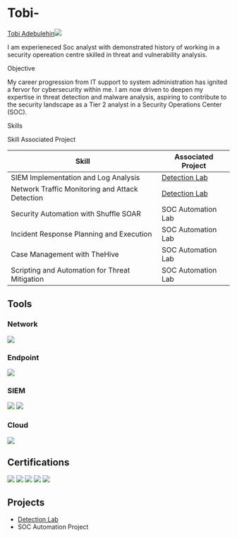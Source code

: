 # Tobi-
<a href="https://linkedin.com">Tobi Adebulehin<img src="https://img.shields.io/badge/-LinkedIn-0072b1?&style=for-the-badge&logo=linkedin&logoColor=white" /></a>


I am experieneced Soc analyst with demonstrated history of working in a security opereation centre skilled in threat and vulnerability analysis.

Objective

 My career progression from IT support to system administration has ignited a fervor for cybersecurity within me. I am now driven to deepen my expertise in threat detection and  malware analysis, aspiring to contribute to the security landscape as a Tier 2 analyst in a Security Operations Center (SOC).
 
Skills

Skill	Associated Project


| Skill                                         | Associated Project         |
|-----------------------------------------------|----------------------------|
| SIEM Implementation and Log Analysis          | <a href="https://github.com/Tobbylab/detection-lab-/tree/main">Detection Lab</a>|
| Network Traffic Monitoring and Attack Detection | <a href="https://google.com">Detection Lab</a>|
| Security Automation with Shuffle SOAR         | SOC Automation Lab|
| Incident Response Planning and Execution      | SOC Automation Lab|
| Case Management with TheHive                  | SOC Automation Lab|
| Scripting and Automation for Threat Mitigation | SOC Automation Lab|

## Tools

### Network
<div>
    <img src="https://img.shields.io/badge/-Wireshark-1679A7?&style=for-the-badge&logo=Wireshark&logoColor=white" />
</div>

### Endpoint
<div>
    <img src="https://img.shields.io/badge/-Velociraptor-4B275F?&style=for-the-badge&logo=Velociraptor&logoColor=white" />
</div>

### SIEM
<div>
    <img src="https://img.shields.io/badge/-Splunk-000000?&style=for-the-badge&logo=Splunk&logoColor=white" />
    <img src="https://img.shields.io/badge/-Elastic-005571?&style=for-the-badge&logo=Elastic&logoColor=white" />
</div>

### Cloud
<div>
    <img src="https://img.shields.io/badge/-Amazon%20AWS-232F3E?style=for-the-badge&logo=Amazon%20AWS&logoColor=white" />
</div>

## Certifications
<div>
<img src="https://img.shields.io/badge/-Security%2B-FF0000?&style=for-the-badge&logo=CompTIA&logoColor=white" />
<img src="https://img.shields.io/badge/-CYSA%2B-007ACC?&style=for-the-badge&logo=CompTIA&logoColor=white" />
<img src="(https://img.shields.io/badge/-CompTIA%20Security%20Analytics%20Professional-007ACC?style=for-the-badge&logo=CompTIA&logoColor=white" />
<img src="https://img.shields.io/badge/-Splunk%20Core%20Certified%20User-000000?style=for-the-badge&logo=Splunk&logoColor=white" />
<img src="https://img.shields.io/badge/-AWS%20Certified%20Cloud%20Practitioner-232F3E?style=for-the-badge&logo=Amazon%20AWS&logoColor=white" />
</div>

## Projects
-  <a href="https://github.com/Tobbylab/detection-lab-/tree/main">Detection Lab</a>
-  SOC Automation Project
